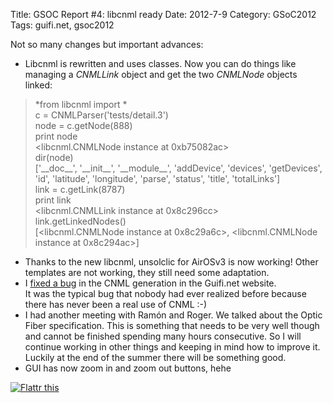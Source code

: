Title: GSOC Report #4: libcnml ready
Date: 2012-7-9
Category: GSoC2012
Tags: guifi.net, gsoc2012

Not so many changes but important advances:

-   Libcnml is rewritten and uses classes. Now you can do things like managing a *CNMLLink* object and get the two *CNMLNode* objects
    linked:

> *from libcnml import *  
> c = CNMLParser('tests/detail.3')  
> node = c.getNode(888)  
> print node  
> <libcnml.CNMLNode instance at 0xb75082ac\>  
> dir(node)  
> ['\_\_doc\_\_', '\_\_init\_\_', '\_\_module\_\_', 'addDevice', 'devices', 'getDevices', 'id', 'latitude', 'longitude', 'parse', 'status',
> 'title', 'totalLinks']  
> link = c.getLink(8787)  
> print link  
> <libcnml.CNMLLink instance at 0x8c296cc\>  
> link.getLinkedNodes()  
> [<libcnml.CNMLNode instance at 0x8c29a6c\>, <libcnml.CNMLNode instance at 0x8c294ac\>]

-   Thanks to the new libcnml, unsolclic for AirOSv3 is now working! Other templates are not working, they still need some adaptation.
-   I [fixed a bug](https://gitorious.org/guifi/drupal-guifi/commit/07134ed5f303afa4a69257db64bf222d64dd863f) in the CNML generation in the
    Guifi.net website.  
    It was the typical bug that nobody had ever realized before because there has never been a real use of CNML :-)
-   I had another meeting with Ramón and Roger. We talked about the Optic Fiber specification. This is something that needs to be very well
    though and cannot be finished spending many hours consecutive. So I will continue working in other things and keeping in mind how to
    improve it. Luckily at the end of the summer there will be something good.
-   GUI has now zoom in and zoom out buttons, hehe

[![Flattr
this](http://api.flattr.com/button/flattr-badge-large.png "Flattr this")](http://flattr.com/thing/735158/GSOC-Report-4-libcnml-ready)
